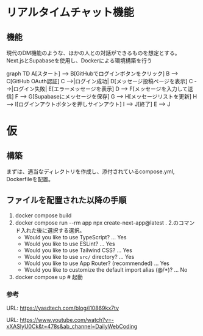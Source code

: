 # リアルタイムチャット機能
## 機能
現代のDM機能のような、ほかの人との対話ができるものを想定とする。
Next.jsとSupabaseを使用し、Dockerによる環境構築を行う



graph TD
    A[スタート] --> B[GitHubでログインボタンをクリック]
    B --> C[GitHub OAuth認証]
    C -->|ログイン成功| D[メッセージ投稿ページを表示]
    C -->|ログイン失敗| E[エラーメッセージを表示]
    D --> F[メッセージを入力して送信]
    F --> G[Supabaseにメッセージを保存]
    G --> H[メッセージリストを更新]
    H --> I[ログインアウトボタンを押しサインアウト]
    I --> J[終了]
    E --> J




# 仮
## 構築
まずは、適当なディレクトリを作成し、添付されているcompose.yml, Dockerfileを配置。

## ファイルを配置された以降の手順
1. docker compose build
2. docker compose run --rm app npx create-next-app@latest .
    2.のコマンド入れた後に選択する選択。
    - Would you like to use TypeScript? ... Yes
    - Would you like to use ESLint? … Yes
    - Would you like to use Tailwind CSS? … Yes
    - Would you like to use `src/` directory? … Yes
    - Would you like to use App Router? (recommended) … Yes
    - Would you like to customize the default import alias (@/*)? … No
3. docker compose up  # 起動

### 参考
URL: https://yasdtech.com/blog/i10869kx7tv 

URL: https://www.youtube.com/watch?v=-xXASlyU0Ck&t=478s&ab_channel=DailyWebCoding
